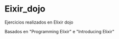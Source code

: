 # Eixir_dojo
Ejercicios realizados en Elixir dojo


Basados en "Programming Elixir" e "Introducing Elixir"


